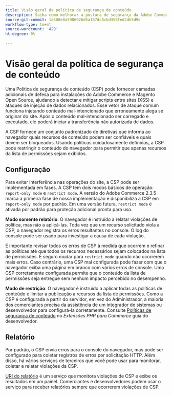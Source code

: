 ```yaml
---
title: Visão geral da política de segurança de conteúdo
description: Saiba como melhorar a postura de segurança da Adobe Commerce ou da Magento Open Source store usando uma política de segurança de conteúdo.
source-git-commit: 1a608e8a5986026d5a187dc8cbd358fed2db5d9e
workflow-type: tm+mt
source-wordcount: '429'
ht-degree: 0%

---
```



# Visão geral da política de segurança de conteúdo

Uma Política de segurança de conteúdo (CSP) pode fornecer camadas adicionais de defesa para instalações do Adobe Commerce e Magento Open Source, ajudando a detectar e mitigar scripts entre sites (XSS) e ataques de injeção de dados relacionados. Esse vetor de ataque comum funciona injetando conteúdo mal-intencionado que erroneamente alega se originar do site. Após o conteúdo mal-intencionado ser carregado e executado, ele poderá iniciar a transferência não autorizada de dados.

A CSP fornece um conjunto padronizado de diretivas que informa ao navegador quais recursos de conteúdo podem ser confiáveis e quais devem ser bloqueados. Usando políticas cuidadosamente definidas, a CSP pode restringir o conteúdo do navegador para permitir que apenas recursos da lista de permissões sejam exibidos.

## Configuração

Para evitar interferência nas operações do site, a CSP pode ser implementada em fases. A CSP tem dois modos básicos de operação: `report-only mode` e `restrict mode`. A versão do Adobe Commerce 2.3.5 marca a primeira fase de nossa implementação e disponibiliza a CSP em `report-only mode` por padrão. Em uma versão futura, `restrict mode` é ativada por padrão para proteção adicional pronta para uso.

**Modo somente relatório**: O navegador é instruído a relatar violações de política, mas não a aplicá-las. Toda vez que um recurso solicitado viola a CSP, o navegador registra os erros resultantes no console. O log do console pode ser usado para investigar a causa de cada violação.

É importante revisar todos os erros de CSP à medida que ocorrem e refinar as políticas até que todos os recursos necessários sejam colocados na lista de permissões. É seguro mudar para `restrict mode` quando não ocorrerem mais erros. Caso contrário, uma CSP mal configurada pode fazer com que o navegador exiba uma página em branco com vários erros de console. Uma CSP corretamente configurada permite que o conteúdo da lista de permissões seja entregue sem nenhum impacto percebido no desempenho.

**Modo de restrição**: O navegador é instruído a aplicar todas as políticas de conteúdo e limitar a publicação a recursos da lista de permissões. Como a CSP é configurada a partir do servidor, em vez do Administrador, a maioria dos comerciantes precisa da assistência de um integrador de sistemas ou desenvolvedor para configurá-la corretamente. Consulte [Políticas de segurança de conteúdo](https://developer.adobe.com/commerce/php/development/security/content-security-policies/) no _Extensões PHP para Commerce_ guia do desenvolvedor.

## Relatório

Por padrão, o CSP envia erros para o console do navegador, mas pode ser configurado para coletar registros de erros por solicitação HTTP. Além disso, há vários serviços de terceiros que você pode usar para monitorar, coletar e relatar violações da CSP.

[URI do relatório](https://report-uri.io/) é um serviço que monitora violações de CSP e exibe os resultados em um painel. Comerciantes e desenvolvedores podem usar o serviço para receber relatórios sempre que ocorrerem violações de CSP.
